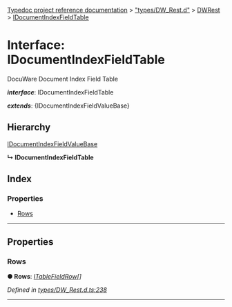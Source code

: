 [Typedoc project reference documentation](../README.md) > ["types/DW_Rest.d"](../modules/_types_dw_rest_d_.md) > [DWRest](../modules/_types_dw_rest_d_.dwrest.md) > [IDocumentIndexFieldTable](../interfaces/_types_dw_rest_d_.dwrest.idocumentindexfieldtable.md)

# Interface: IDocumentIndexFieldTable

DocuWare Document Index Field Table

*__interface__*: IDocumentIndexFieldTable

*__extends__*: {IDocumentIndexFieldValueBase}

## Hierarchy

 [IDocumentIndexFieldValueBase](_types_dw_rest_d_.dwrest.idocumentindexfieldvaluebase.md)

**↳ IDocumentIndexFieldTable**

## Index

### Properties

* [Rows](_types_dw_rest_d_.dwrest.idocumentindexfieldtable.md#rows)

---

## Properties

<a id="rows"></a>

###  Rows

**● Rows**: *[ITableFieldRow](_types_dw_rest_d_.dwrest.itablefieldrow.md)[]*

*Defined in [types/DW_Rest.d.ts:238](https://github.com/DocuWare/REST-Sample-TS/blob/master/src/types/DW_Rest.d.ts#L238)*

___

